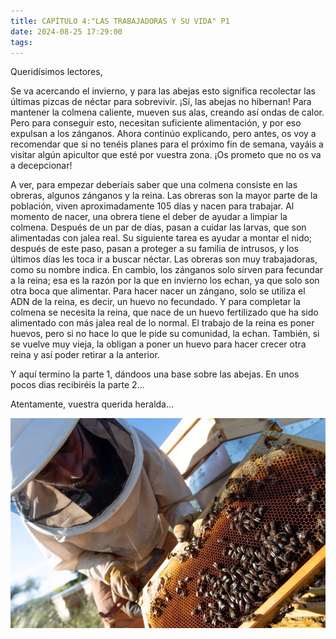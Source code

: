 ```yaml
---
title: CAPÍTULO 4:"LAS TRABAJADORAS Y SU VIDA" P1
date: 2024-08-25 17:29:00
tags:
---
```



Queridísimos lectores,

Se va acercando el invierno, y para las abejas esto significa recolectar las últimas pizcas de néctar para sobrevivir. ¡Sí, las abejas no hibernan! Para mantener la colmena caliente, mueven sus alas, creando así ondas de calor. Pero para conseguir esto, necesitan suficiente alimentación, y por eso expulsan a los zánganos. Ahora continúo explicando, pero antes, os voy a recomendar que si no tenéis planes para el próximo fin de semana, vayáis a visitar algún apicultor que esté por vuestra zona. ¡Os prometo que no os va a decepcionar!

A ver, para empezar deberíais saber que una colmena consiste en las obreras, algunos zánganos y la reina. Las obreras son la mayor parte de la población, viven aproximadamente 105 días y nacen para trabajar. Al momento de nacer, una obrera tiene el deber de ayudar a limpiar la colmena. Después de un par de días, pasan a cuidar las larvas, que son alimentadas con jalea real. Su siguiente tarea es ayudar a montar el nido; después de este paso, pasan a proteger a su familia de intrusos, y los últimos días les toca ir a buscar néctar. Las obreras son muy trabajadoras, como su nombre indica. En cambio, los zánganos solo sirven para fecundar a la reina; esa es la razón por la que en invierno los echan, ya que solo son otra boca que alimentar. Para hacer nacer un zángano, solo se utiliza el ADN de la reina, es decir, un huevo no fecundado. Y para completar la colmena se necesita la reina, que nace de un huevo fertilizado que ha sido alimentado con más jalea real de lo normal. El trabajo de la reina es poner huevos, pero si no hace lo que le pide su comunidad, la echan. También, si se vuelve muy vieja, la obligan a poner un huevo para hacer crecer otra reina y así poder retirar a la anterior.

Y aquí termino la parte 1, dándoos una base sobre las abejas. En unos pocos dias recibiréis la parte 2...

Atentamente, vuestra querida heralda...


![abejas](/images/bienen.jpg)